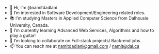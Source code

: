 - 👋 Hi, I’m @namitdadlani
- 👀 I’m interested in Software Development/Engineering related roles.
- 📚 I'm studying Masters in Applied Computer Science from Dalhousie University, Canada.
- 🌱 I’m currently learning Advanced Web Services, Algorithms and how to play a guitar!
- 💞️ I’m looking to collaborate on Full-stack projects/ Back-end jobs. 
- 📫 You can reach me at namitdadlani@gmail.com / namit@dal.ca

<!---
namitdadlani/namitdadlani is a ✨ special ✨ repository because its `README.md` (this file) appears on your GitHub profile.
You can click the Preview link to take a look at your changes.
--->
